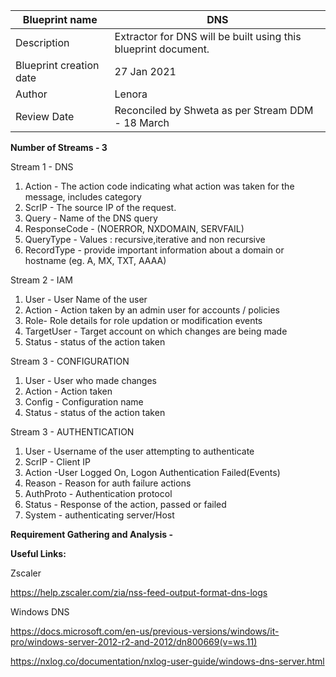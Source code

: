 | Blueprint name          | DNS                                                            |
| ----------------------- | -------------------------------------------------------------- |
| Description             | Extractor for DNS will be built using this blueprint document. |
| Blueprint creation date | 27 Jan 2021                                                    |
| Author                  | Lenora                                                         |
| Review Date             | Reconciled by Shweta as per Stream DDM - 18 March              |

**Number of Streams - 3**

Stream 1 - DNS

1. Action - The action code indicating what action was taken for the message, includes category
2. ScrIP - The source IP of the request.
3. Query - Name of the DNS query
4. ResponseCode - (NOERROR, NXDOMAIN, SERVFAIL)
5. QueryType - Values : recursive,iterative and non recursive
6. RecordType - provide important information about a domain or hostname (eg. A, MX, TXT, AAAA)

Stream 2 - IAM

1. User - User Name of the user
2. Action - Action taken by an admin user for accounts / policies
3. Role- Role details for role updation or modification events
4. TargetUser - Target account on which changes are being made
5. Status - status of the action taken

Stream 3 - CONFIGURATION

1. User - User who made changes
2. Action - Action taken
3. Config - Configuration name
4. Status - status of the action taken

Stream 3 - AUTHENTICATION

1. User - Username of the user attempting to authenticate
2. ScrIP - Client IP
3. Action -User Logged On, Logon Authentication Failed(Events)
4. Reason - Reason for auth failure actions
5. AuthProto - Authentication protocol
6. Status - Response of the action, passed or failed 
7. System - authenticating server/Host

**Requirement Gathering and Analysis -**

**Useful Links:**

Zscaler

https://help.zscaler.com/zia/nss-feed-output-format-dns-logs


Windows DNS

https://docs.microsoft.com/en-us/previous-versions/windows/it-pro/windows-server-2012-r2-and-2012/dn800669(v=ws.11)

https://nxlog.co/documentation/nxlog-user-guide/windows-dns-server.html


